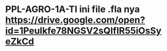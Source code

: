 # PPL-AGRO-1A-TI ini file .fla nya https://drive.google.com/open?id=1Peulkfe78NGSV2sQIfIR55iOsSyeZkCd
